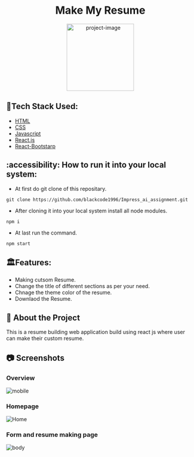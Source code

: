 <h1 align="center" id="title">Make My Resume</h1>

<p align="center"><img src="https://github.com/blackcode1996/Impress_ai_assignment/assets/110044436/5e583184-15e3-4533-958d-7df0909befa2" alt="project-image" width="180" height="180/"></p>

## :space_invader:Tech Stack Used:

  <ul>
    <li><a href="https://#/">HTML</a></li>
    <li><a href="https://#/">CSS</a></li>
    <li><a href="https://#/">Javascript</a></li>
    <li><a href="https://reactjs.org/">React.js</a></li>
    <li><a href="https://react-bootstrap.github.io/">React-Bootstarp</a></li>
  </ul>
  
## :accessibility: How to run it into your local system:

- At first do git clone of this repositary.
```
git clone https://github.com/blackcode1996/Impress_ai_assignment.git
```
- After cloning it into your local system install all node modules.
```
npm i
```
- At last run the command.
```
npm start
```
  
## 🏛️Features:

- Making cutsom Resume. 
- Change the title of different sections as per your need.
- Chnage the theme color of the resume.
- Downlaod the Resume.

## :star2: About the Project

This is a resume building web application build using react js where user can make their custom resume.

## :camera: Screenshots

### Overview
![mobile](https://github.com/blackcode1996/Impress_ai_assignment/assets/110044436/304e6cbf-0269-4a9f-b709-2597a9fe3172)

### Homepage
![Home](https://github.com/blackcode1996/Impress_ai_assignment/assets/110044436/58670fd4-e673-48c2-bbbc-1ddf31c66007)

### Form and resume making page
![body](https://github.com/blackcode1996/Impress_ai_assignment/assets/110044436/2a73f9c6-bedf-4d5b-8d04-d876f14b2e29)


